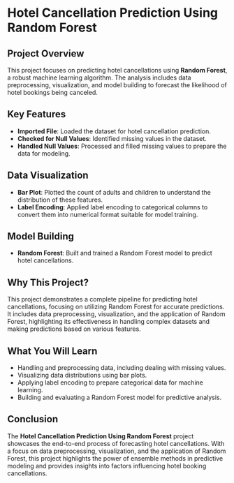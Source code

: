 # Hotel Cancellation Prediction Using Random Forest

## Project Overview

This project focuses on predicting hotel cancellations using **Random Forest**, a robust machine learning algorithm. The analysis includes data preprocessing, visualization, and model building to forecast the likelihood of hotel bookings being canceled.

## Key Features

- **Imported File**: Loaded the dataset for hotel cancellation prediction.
- **Checked for Null Values**: Identified missing values in the dataset.
- **Handled Null Values**: Processed and filled missing values to prepare the data for modeling.

## Data Visualization

- **Bar Plot**: Plotted the count of adults and children to understand the distribution of these features.
- **Label Encoding**: Applied label encoding to categorical columns to convert them into numerical format suitable for model training.

## Model Building

- **Random Forest**: Built and trained a Random Forest model to predict hotel cancellations.

## Why This Project?

This project demonstrates a complete pipeline for predicting hotel cancellations, focusing on utilizing Random Forest for accurate predictions. It includes data preprocessing, visualization, and the application of Random Forest, highlighting its effectiveness in handling complex datasets and making predictions based on various features.

## What You Will Learn

- Handling and preprocessing data, including dealing with missing values.
- Visualizing data distributions using bar plots.
- Applying label encoding to prepare categorical data for machine learning.
- Building and evaluating a Random Forest model for predictive analysis.

## Conclusion

The **Hotel Cancellation Prediction Using Random Forest** project showcases the end-to-end process of forecasting hotel cancellations. With a focus on data preprocessing, visualization, and the application of Random Forest, this project highlights the power of ensemble methods in predictive modeling and provides insights into factors influencing hotel booking cancellations.
